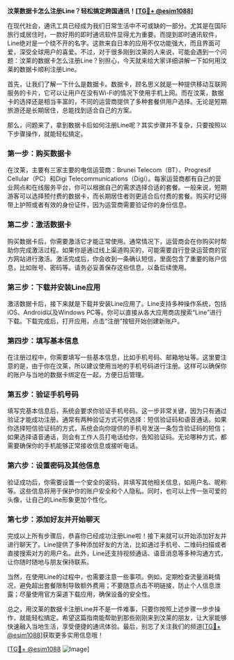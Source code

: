 **汶莱数据卡怎么注册Line？轻松搞定跨国通讯！[[TG💪+ @esim1088](https://t.me/s/esim1088)]**

在现代社会，通讯工具已经成为我们日常生活中不可或缺的一部分。尤其是在国际旅行或居住时，一款好用的即时通讯软件显得尤为重要。而提到即时通讯软件，Line绝对是一个绕不开的名字。这款来自日本的应用不仅功能强大，而且界面可爱，深受全球用户的喜爱。不过，对于很多刚到汶莱的人来说，可能会遇到一个问题：汶莱的数据卡怎么注册Line？别担心，今天就来给大家详细讲解一下如何用汶莱的数据卡顺利注册Line。

首先，让我们了解一下什么是数据卡。数据卡，顾名思义就是一种提供移动互联网服务的卡片，它可以让用户在没有Wi-Fi的情况下使用手机上网。而在汶莱，数据卡的选择还是相当丰富的，不同的运营商提供了多种套餐供用户选择。无论是短期旅游还是长期居住，总能找到适合自己的方案。

那么，问题来了，拿到数据卡后如何注册Line呢？其实步骤并不复杂，只要按照以下步骤操作，就能轻松搞定。

### 第一步：购买数据卡

在汶莱，主要有三家主要的电信运营商：Brunei Telecom（BT）、Progresif Cellular（PC）和Digi Telecommunications（Digi）。每家运营商都有自己的营业网点和在线服务平台，你可以根据自己的需求选择合适的套餐。一般来说，短期游客可以选择预付费的数据卡，而长期居住者则更适合后付费的套餐。购买时记得带上护照或者有效的身份证件，因为运营商需要验证你的身份信息。

### 第二步：激活数据卡

购买数据卡后，你需要激活它才能正常使用。通常情况下，运营商会在你购买时帮助你完成激活过程。如果你是通过线上渠道购买的，可能需要自行登录运营商的官方网站进行激活。激活完成后，你会收到一条确认短信，里面包含了重要的账户信息，比如账号、密码等。请务必妥善保存这些信息，以备后续使用。

### 第三步：下载并安装Line应用

激活数据卡后，接下来就是下载并安装Line应用了。Line支持多种操作系统，包括iOS、Android以及Windows PC等。你可以直接从各大应用商店搜索“Line”进行下载。下载完成后，打开应用，点击“注册”按钮开始创建新账户。

### 第四步：填写基本信息

在注册过程中，你需要填写一些基本信息，比如手机号码、邮箱地址等。这里要注意的是，由于你在汶莱，所以建议使用当地的手机号码进行注册。这样可以确保你的账户与当地的数据卡绑定在一起，方便日后管理。

### 第五步：验证手机号码

填写完基本信息后，系统会要求你验证手机号码。这一步非常关键，因为只有通过验证才能成功注册。通常有两种验证方式可供选择：短信验证码和语音通话。如果你选择短信验证码的方式，系统会向你提供的手机号发送一条包含验证码的短信；如果选择语音通话，则会有工作人员打电话给你，告知验证码。无论哪种方式，都需要确保你的手机能够正常接收信息或接听电话。

### 第六步：设置密码及其他信息

验证成功后，你需要设置一个安全的密码，并填写其他相关信息，如用户名、昵称等。这些信息将用于保护你的账户安全和个人隐私。同时，也可以上传一张可爱的头像，让自己的Line形象更加个性化。

### 第七步：添加好友并开始聊天

完成以上所有步骤后，恭喜你已经成功注册Line啦！接下来就可以开始添加好友并进行聊天了。Line提供了多种添加好友的方法，比如通过手机号、二维码扫描或者直接搜索对方的用户名。此外，Line还支持视频通话、语音消息等多种沟通方式，让你随时随地与朋友保持联系。

当然，在使用Line的过程中，也需要注意一些事项。例如，定期检查流量消耗情况，避免超出套餐限制导致额外费用；不要随意点击不明链接，防止个人信息泄露；尽量使用官方渠道下载应用，确保设备的安全性。

总之，用汶莱的数据卡注册Line并不是一件难事，只要你按照上述步骤一步步操作，就能轻松搞定。希望这篇指南能帮助到那些刚刚来到汶莱的朋友，让大家能够快速融入当地生活，享受便捷的通讯体验。最后，别忘了关注我们的频道[[TG💪+ @esim1088](https://t.me/s/esim1088)]获取更多实用信息哦！

[[TG💪+ @esim1088](https://t.me/s/esim1088) ![Image](https://i.postimg.cc/4NQfJmqS/Snipaste-2025-05-13-00-14-12.png)]